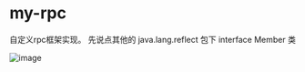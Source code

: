 # my-rpc
自定义rpc框架实现。
先说点其他的
java.lang.reflect 包下 interface Member 类

![image](https://github.com/ButBueatiful/dotvim/raw/master/screenshots/vim-screenshot.jpg)
